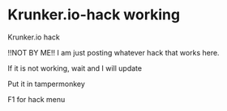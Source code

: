 # Krunker.io-hack working
Krunker.io hack

!!NOT BY ME!!  I am just posting whatever hack that works here.

If it is not working, wait and I will update

Put it in tampermonkey

F1 for hack menu
